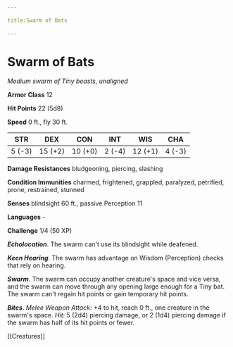 --- 
title:Swarm of Bats 
---
# Swarm of Bats

*Medium swarm of Tiny beasts, unaligned*

**Armor Class** 12

**Hit Points** 22 (5d8)

**Speed** 0 ft., fly 30 ft.

| STR    | DEX     | CON     | INT    | WIS     | CHA    |
|--------|---------|---------|--------|---------|--------|
| 5 (-3) | 15 (+2) | 10 (+0) | 2 (-4) | 12 (+1) | 4 (-3) |

**Damage Resistances** bludgeoning, piercing, slashing

**Condition Immunities** charmed, frightened, grappled, paralyzed, petrified, prone, restrained, stunned

**Senses** blindsight 60 ft., passive Perception 11

**Languages** -

**Challenge** 1/4 (50 XP)

***Echolocation***. The swarm can't use its blindsight while deafened.

***Keen Hearing***. The swarm has advantage on Wisdom (Perception) checks that rely on hearing.

***Swarm***. The swarm can occupy another creature's space and vice versa, and the swarm can move through any opening large enough for a Tiny bat. The swarm can't regain hit points or gain temporary hit points.


***Bites***. *Melee Weapon Attack:* +4 to hit, reach 0 ft., one creature in the swarm's space. *Hit:* 5 (2d4) piercing damage, or 2 (1d4) piercing damage if the swarm has half of its hit points or fewer.


[[Creatures]]
